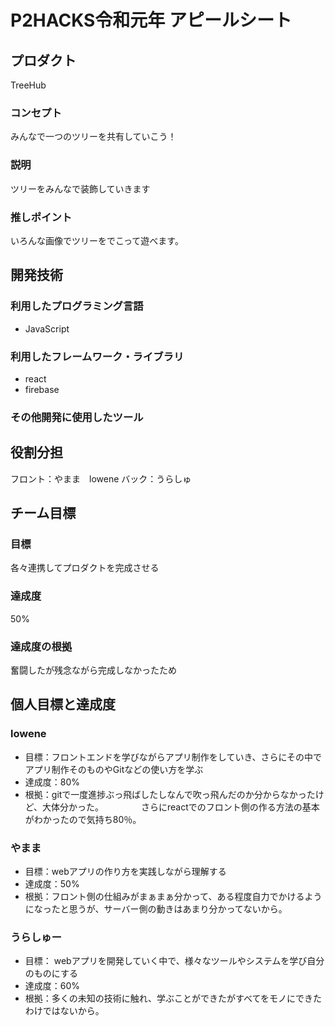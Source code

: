 # P2HACKS令和元年 アピールシート

## プロダクト
TreeHub
### コンセプト
みんなで一つのツリーを共有していこう！

### 説明
ツリーをみんなで装飾していきます

### 推しポイント
いろんな画像でツリーをでこって遊べます。

## 開発技術

### 利用したプログラミング言語
- JavaScript

### 利用したフレームワーク・ライブラリ
- react
- firebase 

### その他開発に使用したツール


## 役割分担
フロント：やまま　lowene
バック：うらしゅ
## チーム目標

### 目標
各々連携してプロダクトを完成させる

### 達成度
50%

### 達成度の根拠
奮闘したが残念ながら完成しなかったため

## 個人目標と達成度

### lowene
- 目標：フロントエンドを学びながらアプリ制作をしていき、さらにその中でアプリ制作そのものやGitなどの使い方を学ぶ
- 達成度：80%
- 根拠：gitで一度進捗ぶっ飛ばしたしなんで吹っ飛んだのか分からなかったけど、大体分かった。
　　　　さらにreactでのフロント側の作る方法の基本がわかったので気持ち80％。

### やまま
- 目標：webアプリの作り方を実践しながら理解する
- 達成度：50%
- 根拠：フロント側の仕組みがまぁまぁ分かって、ある程度自力でかけるようになったと思うが、サーバー側の動きはあまり分かってないから。

### うらしゅー
- 目標： webアプリを開発していく中で、様々なツールやシステムを学び自分のものにする
- 達成度：60%
- 根拠：多くの未知の技術に触れ、学ぶことができたがすべてをモノにできたわけではないから。
